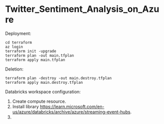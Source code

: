 # Twitter_Sentiment_Analysis_on_Azure

Deployment:

```commandline
cd terraform
az login
terraform init -upgrade
terraform plan -out main.tfplan
terraform apply main.tfplan
```

Deletion:
```commandline
terraform plan -destroy -out main.destroy.tfplan
terraform apply main.destroy.tfplan
```

Databricks workspace configuration:
1. Create compute resource.
2. Install library https://learn.microsoft.com/en-us/azure/databricks/archive/azure/streaming-event-hubs.
3. 